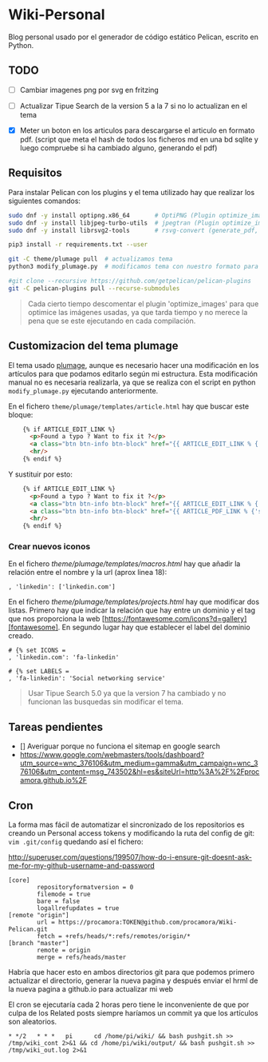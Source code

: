 

# Wiki-Personal


Blog personal usado por el generador de código estático Pelican, escrito en Python.



## TODO

- [ ] Cambiar imagenes png por svg en fritzing
- [ ] Actualizar Tipue Search de la version 5 a la 7 si no lo actualizan en el tema
- [x] Meter un boton en los articulos para descargarse el articulo en formato pdf. (script que meta el hash de todos los ficheros md en una bd sqlite y luego compruebe si ha cambiado alguno, generando el pdf)


## Requisitos

Para instalar Pelican con los plugins y el tema utilizado hay que realizar los siguientes comandos:


```bash
sudo dnf -y install optipng.x86_64       # OptiPNG (Plugin optimize_images)
sudo dnf -y install libjpeg-turbo-utils  # jpegtran (Plugin optimize_images)
sudo dnf -y install librsvg2-tools       # rsvg-convert (generate_pdf, convierte svg a pdf)

pip3 install -r requirements.txt --user

git -C theme/plumage pull  # actualizamos tema
python3 modify_plumage.py  # modificamos tema con nuestro formato para editar articulos

#git clone --recursive https://github.com/getpelican/pelican-plugins
git -C pelican-plugins pull --recurse-submodules
```


> Cada cierto tiempo descomentar el plugin 'optimize_images' para que optimice las imágenes usadas, ya que tarda tiempo y no merece la pena que se este ejecutando en cada compilación.




## Customizacion del tema plumage



El tema usado [plumage][plumage], aunque es necesario hacer una modificación en los artículos para que podamos editarlo según mi estructura. Esta modificación manual no es necesaria realizarla, ya que se realiza con el script en python `modify_plumage.py` ejecutando anteriormente.



En el fichero `theme/plumage/templates/article.html` hay que buscar este bloque:

```html
    {% if ARTICLE_EDIT_LINK %}
      <p>Found a typo ? Want to fix it ?</p>
      <a class="btn btn-info btn-block" href="{{ ARTICLE_EDIT_LINK % {'slug': article.slug} }}"><i class="fa fa-random fa-white fa-fw"></i> Edit article on GitHub</a>
      <hr/>
    {% endif %}
```



Y sustituir por esto:

```html
    {% if ARTICLE_EDIT_LINK %}
      <p>Found a typo ? Want to fix it ?</p>
      <a class="btn btn-info btn-block" href="{{ ARTICLE_EDIT_LINK % {'category': category.name, 'slug': article.slug} }} " target="_blank" ><i class="fa fa-random fa-white fa-fw"></i> Edit article on GitHub</a>
      <a class="btn btn-info btn-block" href="{{ ARTICLE_PDF_LINK % {'slug': article.slug} }} " target="_blank" ><i class="fa fa-file-pdf-o"></i> Download article PDF</a>
      <hr/>
    {% endif %}
```


### Crear nuevos iconos



En el fichero _theme/plumage/templates/macros.html_ hay que añadir la relación entre el nombre y la url (aprox linea 18):

```
, 'linkedin': ['linkedin.com']
```



En el fichero _theme/plumage/templates/projects.html_ hay que modificar dos listas. Primero hay que indicar la relación que hay entre un dominio y el tag que nos proporciona la web [https://fontawesome.com/icons?d=gallery][fontawesome].
En segundo lugar hay que establecer el label del dominio creado.

```
# {% set ICONS =
, 'linkedin.com': 'fa-linkedin'

# {% set LABELS =
, 'fa-linkedin': 'Social networking service'
```


[fontawesome]: https://fontawesome.com/icons?d=gallery




> Usar Tipue Search 5.0 ya que la version 7 ha cambiado y no funcionan las busquedas sin modificar el tema.




[plumage]: https://github.com/kdeldycke/plumage


## Tareas pendientes


* [] Averiguar porque no funciona el sitemap en google search
* https://www.google.com/webmasters/tools/dashboard?utm_source=wnc_376106&utm_medium=gamma&utm_campaign=wnc_376106&utm_content=msg_743502&hl=es&siteUrl=http%3A%2F%2Fprocamora.github.io%2F


## Cron

La forma mas fácil de automatizar el sincronizado de los repositorios es creando un Personal access tokens y modificando la ruta del config de git: `vim .git/config` quedando así el fichero:

http://superuser.com/questions/199507/how-do-i-ensure-git-doesnt-ask-me-for-my-github-username-and-password

```
[core]
        repositoryformatversion = 0
        filemode = true
        bare = false
        logallrefupdates = true
[remote "origin"]
        url = https://procamora:TOKEN@github.com/procamora/Wiki-Pelican.git
        fetch = +refs/heads/*:refs/remotes/origin/*
[branch "master"]
        remote = origin
        merge = refs/heads/master
```

Habría que hacer esto en ambos directorios git para que podemos primero actualizar el directorio, generar la nueva pagina y después enviar el hrml de la nueva pagina a github.io para actualizar mi web

El cron se ejecutaría cada 2 horas pero tiene le inconveniente de que por culpa de los Related posts siempre haríamos un commit ya que los artículos son aleatorios.

`* */2   * * *   pi      cd /home/pi/wiki/ && bash pushgit.sh >> /tmp/wiki_cont 2>&1 && cd /home/pi/wiki/output/ && bash pushgit.sh >> /tmp/wiki_out.log 2>&1`
